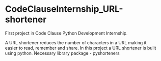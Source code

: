 # CodeClauseInternship_URL-shortener
First project in Code Clause Python Development Internship.

A URL shortener reduces  the number of characters in a URL making it easier to read, remember and share. In this project a URL shortener is built using python. 
Necessary library package - pyshorteners
